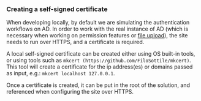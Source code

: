 ### Creating a self-signed certificate

When developing locally, by default we are simulating the authentication workflows on AD. In order to work with the real instance of AD (which is necessary when working on permission features or [file upload](./uploading-files.md)), the site needs to run over HTTPS, and a certificate is required.

A local self-signed certificate can be created either using OS built-in tools, or using tools such as `mkcert (https://github.com/FiloSottile/mkcert)`. This tool will create a certificate for the ip address(es) or domains passed as input, e.g.: `mkcert localhost 127.0.0.1`.

Once a certificate is created, it can be put in the root of the solution, and referenced when configuring the site over HTTPS.
